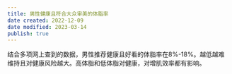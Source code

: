 ```yaml
---
title: 男性健康且符合大众审美的体脂率
date created: 2022-12-09
date modified: 2023-03-14
publish: true
---
```


结合多项网上查到的数据，男性推荐健康且好看的体脂率在8%-18%。越低越难维持且对健康风险越大。高体脂和低体脂对健康，对增肌效率都有影响。
